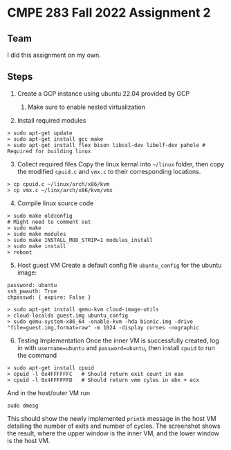 # CMPE 283 Fall 2022 Assignment 2

## Team
I did this assignment on my own.

## Steps
1. Create a GCP instance using ubuntu 22.04 provided by GCP
   1. Make sure to enable nested virtualization

2. Install required modules
  ```shell
  > sudo apt-get update
  > sudo apt-get install gcc make
  > sudo apt-get install flex bison libssl-dev libelf-dev pahole # Required for building linux
  ```
3. Collect required files
Copy the linux kernal into `~/linux` folder, then copy the modified `cpuid.c` and `vmx.c` to their corresponding locations.

```shell
> cp cpuid.c ~/linux/arch/x86/kvm
> cp vmx.c ~/linx/arch/x86/kvm/vmx
```

4. Compile linux source code
```shell
> sudo make oldconfig
# Might need to comment out
> sudo make 
> sudo make modules
> sudo make INSTALL_MOD_STRIP=1 modules_install
> sudo make install
> reboot
```

5. Host guest VM
Create a default config file `ubuntu_config` for the ubuntu image:
```text
password: ubuntu
ssh_pwauth: True
chpasswd: { expire: False }
```

```shell
> sudo apt-get install qemu-kvm cloud-image-utils
> cloud-localds guest.img ubuntu_config
> sudo qemu-system-x86_64 -enable-kvm -hda bionic.img -drive "file=guest.img,format=raw" -m 1024 -display curses -nographic
```

6. Testing Implementation
Once the inner VM is successfully created, log in with `username=ubuntu` and `password=ubuntu`, then install `cpuid` to run the
command
```shell
> sudo apt-get install cpuid
> cpuid -l 0x4FFFFFFC   # Should return exit count in eax
> cpuid -l 0x4FFFFFFD   # Should return vmm cyles in ebx + ecx
```
And in the host/outer VM run
```shell
sudo dmesg
``` 
This should show the newly implemented `printk` message in the host VM detailing the number of exits and number of cycles. 
The screenshot shows the result, where the upper window is the inner VM, and the lower window is the host VM.

